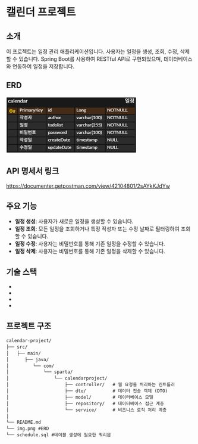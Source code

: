 
# 캘린더 프로젝트

## 소개
이 프로젝트는 일정 관리 애플리케이션입니다. 사용자는 일정을 생성, 조회, 수정, 삭제할 수 있습니다. Spring Boot를 사용하여 RESTful API로 구현되었으며, 데이터베이스와 연동하여 일정을 저장합니다.

## ERD
![calendar_erd_cys.png](src/main/resources/calendar_erd_cys.png)


## API 명세서 링크
https://documenter.getpostman.com/view/42104801/2sAYkKJdYw



## 주요 기능
- **일정 생성**: 사용자가 새로운 일정을 생성할 수 있습니다.
- **일정 조회**: 모든 일정을 조회하거나 특정 작성자 또는 수정 날짜로 필터링하여 조회할 수 있습니다.
- **일정 수정**: 사용자는 비밀번호를 통해 기존 일정을 수정할 수 있습니다.
- **일정 삭제**: 사용자는 비밀번호를 통해 기존 일정을 삭제할 수 있습니다.

 기술 스택
- 
-
- 
- 
- 

## 프로젝트 구조
```markdown
calendar-project/
├── src/
│   ├── main/
│      ├── java/
│         └── com/
│             └── sparta/
│                 └── calendarproject/
│                     ├── controller/   # 웹 요청을 처리하는 컨트롤러
│                     ├── dto/          # 데이터 전송 객체 (DTO)
│                     ├── model/        # 데이터베이스 모델
│                     ├── repository/   # 데이터베이스 접근 계층
│                     └── service/      # 비즈니스 로직 처리 계층
│   
└── README.md  
└── img.png #ERD
└── schedule.sql #테이블 생성에 필요한 쿼리문

```